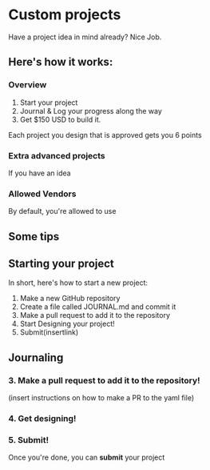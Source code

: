# Custom projects

Have a project idea in mind already? Nice Job.

## Here's how it works:

### Overview

1. Start your project
2. Journal & Log your progress along the way
3. Get $150 USD to build it.

Each project you design that is approved gets you 6 points

### Extra advanced projects

If you have an idea

### Allowed Vendors
By default, you're allowed to use

###

## Some tips

## Starting your project

In short, here's how to start a new project:

1. Make a new GitHub repository
2. Create a file called JOURNAL.md and commit it
3. Make a pull request to add it to the repository
4. Start Designing your project!
5. Submit(insertlink)

## Journaling



### 3. Make a pull request to add it to the repository!
(insert instructions on how to make a PR to the yaml file)

### 4. Get designing!


### 5. Submit!

Once you're done, you can **submit** your project